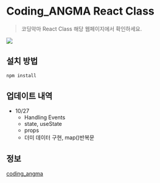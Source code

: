 # Coding_ANGMA React Class
> 코딩악마 React Class
> 해당 웹페이지에서 확인하세요.

![](../header.png)

## 설치 방법

```sh
npm install
```

## 업데이트 내역

* 10/27
    * Handling Events
    * state, useState
    * props 
    * 더미 데이터 구현, map()반복문 
    
 
## 정보
[coding_angma](https://www.youtube.com/channel/UCxft4RZ8lrK_BdPNz8NOP7Q)
